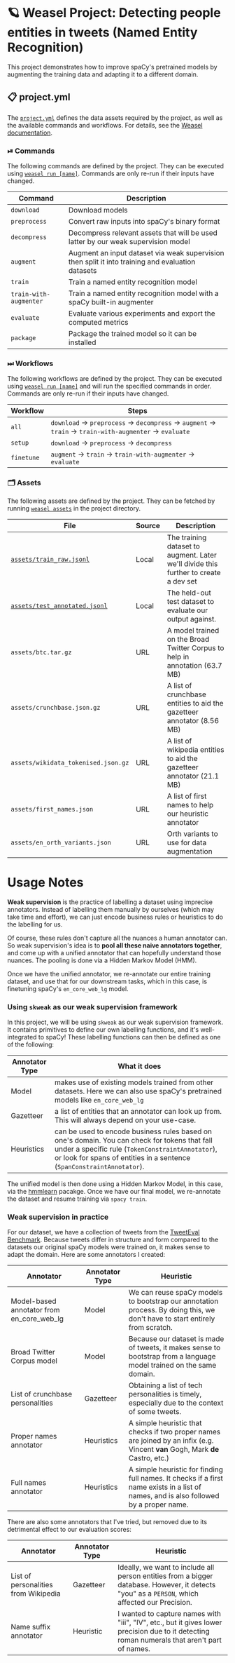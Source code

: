 <!-- WEASEL: AUTO-GENERATED DOCS START (do not remove) -->

# 🪐 Weasel Project: Detecting people entities in tweets (Named Entity Recognition)

This project demonstrates how to improve spaCy's pretrained models by
augmenting the training data and adapting it to a different domain.


## 📋 project.yml

The [`project.yml`](project.yml) defines the data assets required by the
project, as well as the available commands and workflows. For details, see the
[Weasel documentation](https://github.com/explosion/weasel).

### ⏯ Commands

The following commands are defined by the project. They
can be executed using [`weasel run [name]`](https://github.com/explosion/weasel/tree/main/docs/cli.md#rocket-run).
Commands are only re-run if their inputs have changed.

| Command | Description |
| --- | --- |
| `download` | Download models |
| `preprocess` | Convert raw inputs into spaCy's binary format |
| `decompress` | Decompress relevant assets that will be used latter by our weak supervision model |
| `augment` | Augment an input dataset via weak supervision then split it into training and evaluation datasets |
| `train` | Train a named entity recognition model |
| `train-with-augmenter` | Train a named entity recognition model with a spaCy built-in augmenter |
| `evaluate` | Evaluate various experiments and export the computed metrics |
| `package` | Package the trained model so it can be installed |

### ⏭ Workflows

The following workflows are defined by the project. They
can be executed using [`weasel run [name]`](https://github.com/explosion/weasel/tree/main/docs/cli.md#rocket-run)
and will run the specified commands in order. Commands are only re-run if their
inputs have changed.

| Workflow | Steps |
| --- | --- |
| `all` | `download` &rarr; `preprocess` &rarr; `decompress` &rarr; `augment` &rarr; `train` &rarr; `train-with-augmenter` &rarr; `evaluate` |
| `setup` | `download` &rarr; `preprocess` &rarr; `decompress` |
| `finetune` | `augment` &rarr; `train` &rarr; `train-with-augmenter` &rarr; `evaluate` |

### 🗂 Assets

The following assets are defined by the project. They can
be fetched by running [`weasel assets`](https://github.com/explosion/weasel/tree/main/docs/cli.md#open_file_folder-assets)
in the project directory.

| File | Source | Description |
| --- | --- | --- |
| [`assets/train_raw.jsonl`](assets/train_raw.jsonl) | Local | The training dataset to augment. Later we'll divide this further to create a dev set |
| [`assets/test_annotated.jsonl`](assets/test_annotated.jsonl) | Local | The held-out test dataset to evaluate our output against. |
| `assets/btc.tar.gz` | URL | A model trained on the Broad Twitter Corpus to help in annotation (63.7 MB) |
| `assets/crunchbase.json.gz` | URL | A list of crunchbase entities to aid the gazetteer annotator (8.56 MB) |
| `assets/wikidata_tokenised.json.gz` | URL | A list of wikipedia entities to aid the gazetteer annotator (21.1 MB) |
| `assets/first_names.json` | URL | A list of first names to help our heuristic annotator |
| `assets/en_orth_variants.json` | URL | Orth variants to use for data augmentation |

<!-- WEASEL: AUTO-GENERATED DOCS END (do not remove) -->

# Usage Notes

**Weak supervision** is the practice of labelling a dataset using imprecise
annotators. Instead of labelling them manually by ourselves (which may take
time and effort), we can just encode business rules or heuristics to do the
labelling for us. 

Of course, these rules don't capture all the nuances a human annotator can.
So weak supervision's idea is to **pool all these naive annotators
together**, and come up with a unified annotator that can hopefully understand
those nuances. The pooling is done via a Hidden Markov Model (HMM). 

Once we have the unified annotator, we re-annotate our entire training dataset,
and use that for our downstream tasks, which in this case, is finetuning spaCy's
`en_core_web_lg` model. 

### Using `skweak` as our weak supervision framework

In this project, we will be using `skweak` as our weak supervision framework.
It contains primitives to define our own labelling functions, and it's
well-integrated to spaCy! These labelling functions can then be defined as
one of the following:

| Annotator Type | What it does                                                                                                                                                                                                                |
|----------------|-----------------------------------------------------------------------------------------------------------------------------------------------------------------------------------------------------------------------------|
| Model          | makes use of existing models trained from other datasets. Here we can also use spaCy's pretrained models like `en_core_web_lg`                                                                                              |
| Gazetteer      | a list of entities that an annotator can look up from. This will always depend on your use-case.                                                                                                                            |
| Heuristics     | can be used to encode business rules based on one's domain. You can check for tokens that fall under a specific rule (`TokenConstraintAnnotator`), or look for spans of entities in a sentence (`SpanConstraintAnnotator`). |

The unified model is then done using a Hidden Markov Model, in this case, via
the [hmmlearn](https://hmmlearn.readthedocs.io/en/latest/) pacakge. Once we
have our final model, we re-annotate the dataset and resume training via
`spacy train`.

### Weak supervision in practice 

For our dataset, we have a collection of tweets from the [TweetEval
Benchmark](https://github.com/cardiffnlp/tweeteval). Because tweets differ in
structure and form compared to the datasets our original spaCy models were
trained on, it makes sense to adapt the domain. Here are some annotators I
created:

| Annotator                                 | Annotator Type | Heuristic                                                                                                                              |
|-------------------------------------------|----------------|----------------------------------------------------------------------------------------------------------------------------------------|
| Model-based annotator from en_core_web_lg | Model          | We can reuse spaCy models to bootstrap our annotation process. By doing this, we don't have to start entirely from scratch.            |
| Broad Twitter Corpus model                | Model          | Because our dataset is made of tweets, it makes sense to bootstrap from a language model trained on the same domain.                   |
| List of crunchbase personalities          | Gazetteer      | Obtaining a list of tech  personalities is timely, especially due to the context of some tweets.                                       |
| Proper names annotator                    | Heuristics     | A simple heuristic that checks if two proper names are joined by an infix (e.g. Vincent **van** Gogh, Mark **de** Castro, etc.)        |
| Full names annotator                      | Heuristics     | A simple heuristic for finding full names. It checks if a first name exists in a list of names, and is also followed by a proper name. |


There are also some annotators that I've tried, but removed due to its
detrimental effect to our evaluation scores:

| Annotator                            | Annotator Type | Heuristic                                                                                                                                      |
|--------------------------------------|----------------|------------------------------------------------------------------------------------------------------------------------------------------------|
| List of personalities from Wikipedia | Gazetteer      | Ideally, we want to include all person entities from a bigger database. However, it detects "you" as a `PERSON`, which affected our Precision. |
| Name suffix annotator                | Heuristic      | I wanted to capture names with "iii", "IV", etc., but it gives lower precision due to it detecting roman numerals that aren't part of names.   |
